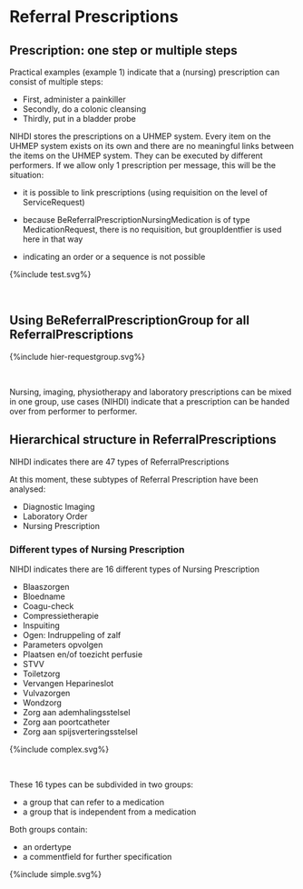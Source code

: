 # Referral Prescriptions
## Prescription: one step or multiple steps
Practical examples (example 1) indicate that a (nursing) prescription can consist of multiple steps:
* First, administer a painkiller
* Secondly, do a colonic cleansing
* Thirdly, put in a bladder probe

NIHDI stores the prescriptions on a UHMEP system. Every item on the UHMEP system exists on its own and there are no meaningful links between the items on the UHMEP system. They can be executed by different performers.
If we allow only 1 prescription per message, this will be the situation:

* it is possible to link prescriptions (using requisition on the level of ServiceRequest)
* because BeReferralPrescriptionNursingMedication is of type MedicationRequest, there is no requisition, but groupIdentfier is used here in that way

* indicating an order or a sequence is not possible

<div>

{%include test.svg%}

</div>

<br  clear="ALL">

  

## Using BeReferralPrescriptionGroup for all ReferralPrescriptions



<div>

{%include hier-requestgroup.svg%}

</div>

<br  clear="ALL">

Nursing, imaging, physiotherapy and laboratory prescriptions can be mixed in one group, use cases (NIHDI) indicate that a prescription can be handed over from performer to performer.

## Hierarchical structure in ReferralPrescriptions

NIHDI indicates there are 47 types of ReferralPrescriptions

At this moment, these subtypes of Referral Prescription have been analysed:

* Diagnostic Imaging
* Laboratory Order
* Nursing Prescription

### Different types of Nursing Prescription

NIHDI indicates there are 16 different types of Nursing Prescription

* Blaaszorgen
* Bloedname
* Coagu-check
* Compressietherapie
* Inspuiting
* Ogen: Indruppeling of zalf
* Parameters opvolgen
* Plaatsen en/of toezicht perfusie
* STVV
* Toiletzorg
* Vervangen Heparineslot
* Vulvazorgen
* Wondzorg
* Zorg aan ademhalingsstelsel
* Zorg aan poortcatheter
* Zorg aan spijsverteringsstelsel

<div>

{%include complex.svg%}

</div>

<br  clear="ALL">

These 16 types can be subdivided in two groups:
* a group that can refer to a medication
* a group that is independent from a medication

Both groups contain:
* an ordertype
* a commentfield for further specification

<div>

{%include simple.svg%}

</div>

<br  clear="ALL">